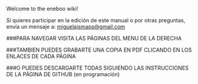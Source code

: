 Welcome to the eneboo wiki!

Si quieres participar en la edición de este manual o por otras preguntas, envía un mensaje a: miguelajsmaps@gmail.com

###PARA NAVEGAR VISITA LAS PÁGINAS DEL MENU DE LA DERECHA

###TAMBIEN PUEDES GRABARTE UNA COPIA EN PDF CLICANDO EN LOS ENLACES DE CADA PÁGINA

###O PUEDES DESCARGARTE TODAS SIGUIENDO LAS INSTRUCCIONES DE LA PÁGINA DE GITHUB (en programación)